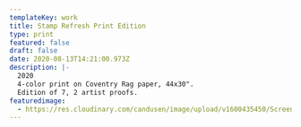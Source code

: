 ```yaml
---
templateKey: work
title: Stamp Refresh Print Edition
type: print
featured: false
draft: false
date: 2020-08-13T14:21:00.973Z
description: |-
  2020
  4-color print on Coventry Rag paper, 44x30".
  Edition of 7, 2 artist proofs.
featuredimage:
  - https://res.cloudinary.com/candusen/image/upload/v1600435450/Screen_Shot_2020-09-17_at_9.15.25_AM_lszrv5.png
---
```

